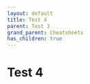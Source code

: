 ```yaml
---
layout: default
title: Test 4
parent: Test 3
grand_parent: Cheatsheets
has_children: true
---
```

# Test 4
